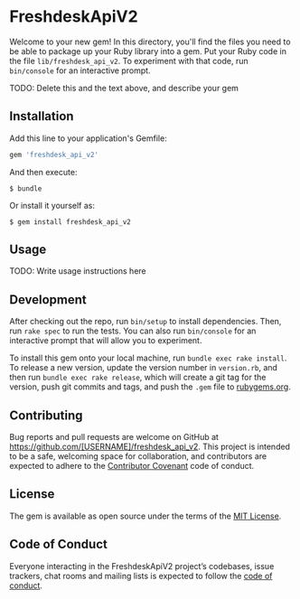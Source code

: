 # FreshdeskApiV2

Welcome to your new gem! In this directory, you'll find the files you need to be able to package up your Ruby library into a gem. Put your Ruby code in the file `lib/freshdesk_api_v2`. To experiment with that code, run `bin/console` for an interactive prompt.

TODO: Delete this and the text above, and describe your gem

## Installation

Add this line to your application's Gemfile:

```ruby
gem 'freshdesk_api_v2'
```

And then execute:

    $ bundle

Or install it yourself as:

    $ gem install freshdesk_api_v2

## Usage

TODO: Write usage instructions here

## Development

After checking out the repo, run `bin/setup` to install dependencies. Then, run `rake spec` to run the tests. You can also run `bin/console` for an interactive prompt that will allow you to experiment.

To install this gem onto your local machine, run `bundle exec rake install`. To release a new version, update the version number in `version.rb`, and then run `bundle exec rake release`, which will create a git tag for the version, push git commits and tags, and push the `.gem` file to [rubygems.org](https://rubygems.org).

## Contributing

Bug reports and pull requests are welcome on GitHub at https://github.com/[USERNAME]/freshdesk_api_v2. This project is intended to be a safe, welcoming space for collaboration, and contributors are expected to adhere to the [Contributor Covenant](http://contributor-covenant.org) code of conduct.

## License

The gem is available as open source under the terms of the [MIT License](https://opensource.org/licenses/MIT).

## Code of Conduct

Everyone interacting in the FreshdeskApiV2 project’s codebases, issue trackers, chat rooms and mailing lists is expected to follow the [code of conduct](https://github.com/[USERNAME]/freshdesk_api_v2/blob/master/CODE_OF_CONDUCT.md).
